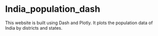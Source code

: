 # India_population_dash
This website is built using Dash and Plotly. It plots the population data of India by districts and states.
